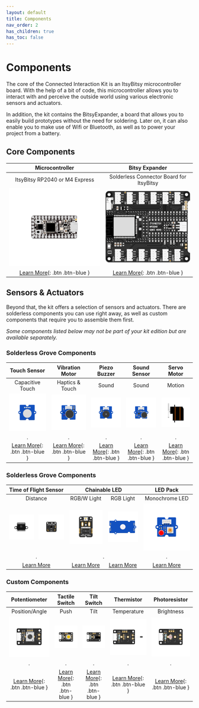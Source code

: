 ```yaml
---
layout: default
title: Components
nav_order: 2
has_children: true
has_toc: false
---
```


# Components

 The core of the Connected Interaction Kit is an ItsyBitsy microcontroller board. With the help of a bit of code, this microcontroller allows you to interact with and perceive the outside world using various electronic sensors and actuators.

In addition, the kit contains the BitsyExpander, a board that allows you to easily build prototypes without the need for soldering. Later on, it can also enable you to make use of Wifi or Bluetooth, as well as to power your project from a battery.

## Core Components

|                       Microcontroller                        |                        Bitsy Expander                        |
| :----------------------------------------------------------: | :----------------------------------------------------------: |
|                ItsyBitsy RP2040 or M4 Express                |           Solderless Connector Board for ItsyBitsy           |
| <img src="itsybitsy-microcontroller/assets/ItsyBitsy-RP2040.png" alt="ItsyBitsy RP2040" width="400"/> | <img src="bitsy-expander/assets/Bitsy-Expander-RP2040.png" alt="BitsyExpander" width="400"/> |
| [Learn More](itsybitsy-microcontroller/itsybitsy-microcontroller){: .btn .btn-blue } | [Learn More](bitsy-expander/bitsy-expander){: .btn .btn-blue } |



## Sensors & Actuators

Beyond that, the kit offers a selection of sensors and actuators. There are solderless components you can use right away, as well as custom components that require you to assemble them first. 

*Some components listed below may not be part of your kit edition but are available separately.*

### Solderless Grove Components

|                        Touch Sensor                         |                       Vibration Motor                        |                        Piezo Buzzer                         |                        Sound Sensor                         |                       Servo Motor                        |
| :---------------------------------------------------------: | :----------------------------------------------------------: | :---------------------------------------------------------: | :---------------------------------------------------------: | :------------------------------------------------------: |
|                      Capacitive Touch                       |                       Haptics & Touch                        |                            Sound                            |                            Sound                            |                          Motion                          |
| ![Touch Sensor](touch-sensor/assets/Grove-Touch-Sensor.png) | ![Vibration Motor](vibration-motor/assets/Grove-Vibration-Motor.png) | ![Piezo Buzzer](piezo-buzzer/assets/Grove-Piezo-Buzzer.png) | ![Sound Sensor](sound-sensor/assets/Grove-Sound-Sensor.png) |    ![Servo Motor](servo-motor/assets/Grove-Servo.png)    |
|                              .                              |                              .                               |                              .                              |                              .                              |                            .                             |
|     [Learn More](led-pack/led-pack){: .btn .btn-blue }      | [Learn More](vibration-motor/vibration-motor){: .btn .btn-blue } | [Learn More](piezo-buzzer/piezo-buzzer){: .btn .btn-blue }  | [Learn More](piezo-buzzer/piezo-buzzer){: .btn .btn-blue }  | [Learn More](servo-motor/servo-motor){: .btn .btn-blue } |



### Solderless Grove Components

<table>
<thead>
  <tr>
    <th align="center" colspan="2">Time of Flight Sensor<br></th>
    <th align="center" colspan="2">Chainable LED</th>
    <th align="center">LED Pack</th>
  </tr>
</thead>
<tbody>
  <tr>
    <td align="center" colspan="2">Distance</td>
    <td align="center">RGB/W Light</td>
    <td align="center">RGB Light</td>
    <td align="center">Monochrome LED</td>
  </tr>
  <tr>
    <td align="center"><img src="time-of-flight-distance-sensor/assets/ToF_v1_VL53L0X.png" alt="Time of Flight Sensor Version 1"/></td>
    <td align="center"><img src="time-of-flight-distance-sensor/assets/ToF_v2_VL53L0X.png" alt="Time of Flight Sensor Version 2"/></td>
    <td align="center"><img src="chainable-led/assets/ChaiNEO-RGBW.png" alt="ChaiNEO RGB/W LED"/></td>
    <td align="center"><img src="chainable-led/assets/Grove-Chainable-LED-2.0.png" alt="Grove Chainable LED"/></td>
    <td align="center"><img src="led-pack/assets/Grove-LED-pack.png" alt="LED Pack"/></td>
  </tr>
  <tr>
    <td align="center" colspan="2">.</td>
    <td align="center" colspan="2">.</td>
    <td align="center">.</td>
  </tr>
  <tr>
    <td align="center" colspan="2"><a href="time-of-flight-distance-sensor/time-of-flight-distance-sensor" class="btn btn-blue">Learn More</a></td>
    <td align="center"><a href="chainable-led/chainable-led" class="btn btn-blue">Learn More</a></td>
    <td align="center"><a href="chainable-led/chainable-led" class="btn btn-blue">Learn More</a></td>
    <td align="center"><a href="led-pack/led-pack" class="btn btn-blue">Learn More</a></td>
  </tr>
</tbody>
</table>



### Custom Components

|                        Potentiometer                         |                        Tactile Switch                        |                         Tilt Switch                          |                          Thermistor                          |                        Photoresistor                         |
| :----------------------------------------------------------: | :----------------------------------------------------------: | :----------------------------------------------------------: | :----------------------------------------------------------: | :----------------------------------------------------------: |
|                        Position/Angle                        |                             Push                             |                             Tilt                             |                         Temperature                          |                          Brightness                          |
| ![Custom Potentiometer](rotary-potentiometer/assets/custom-rotation-pot-centered.png) | ![Tactile Switch](tactile-switch/assets/custom-tactile-switch-centered.png) | ![Tilt Switch](tilt-switch/assets/custom-tilt-switch-centered.png) | ![Temperature Sensor](thermistor/assets/custom-temperature-sensor-centered.png) | ![Photoresistor](photoresistor/assets/custom-photo-resistor-centered.png) |
|                              .                               |                              .                               |                              .                               |                              .                               |                              .                               |
| [Learn More](rotary-potentiometer/rotary-potentiometer){: .btn .btn-blue } | [Learn More](tactile-switch/tactile-switch){: .btn .btn-blue } |   [Learn More](tilt-switch/tilt-switch){: .btn .btn-blue }   |    [Learn More](thermistor/thermistor){: .btn .btn-blue }    | [Learn More](photoresistor/photoresistor){: .btn .btn-blue } |

